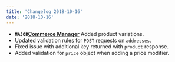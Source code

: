 ```yaml
---
title: 'Changelog 2018-10-16'
date: '2018-10-16'
---
```

- **`MAJOR`​**[**Commerce Manager**](https://dashboard.elasticpath.com/) Added product variations.
- Updated validation rules for `POST` requests on `addresses`.
- Fixed issue with additional key returned with `product` response.
- Added validation for `price` object when adding a price modifier.
